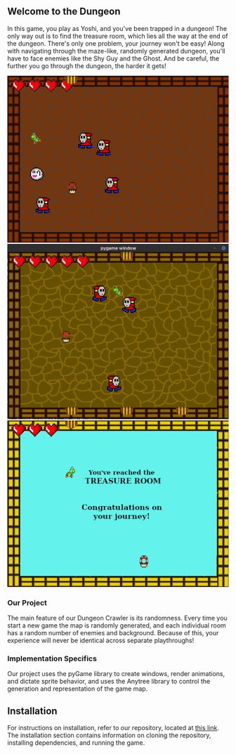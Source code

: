 ## Welcome to the Dungeon
In this game, you play as Yoshi, and you've been trapped in a dungeon! The only way out is to find the treasure room, which lies all the way at the end of the dungeon. There's only one problem, your journey won't be easy! Along with navigating through the maze-like, randomly generated dungeon, you'll have to face enemies like the Shy Guy and the Ghost. And be careful, the further you go through the dungeon, the harder it gets!

![image alt >](/sc1.png)
![image alt <](/sc2.png)
![image alt ><](/sc3.png)

### Our Project
The main feature of our Dungeon Crawler is its randomness. Every time you start a new game the map is randomly generated, and each individual room has a random number of enemies and background. Because of this, your experience will never be identical across separate playthroughs! 

### Implementation Specifics
Our project uses the pyGame library to create windows, render animations, and dictate sprite behavior, and uses the Anytree library to control the generation and representation of the game map. 

## Installation
For instructions on installation, refer to our repository, located at [this link](https://github.com/olincollege/DungeonCrawler). The installation section contains information on cloning the repository, installing dependencies, and running the game.
